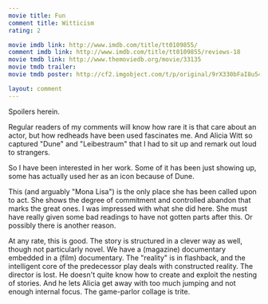 ```yaml
---
movie title: Fun
comment title: Witticism
rating: 2

movie imdb link: http://www.imdb.com/title/tt0109855/
comment imdb link: http://www.imdb.com/title/tt0109855/reviews-18
movie tmdb link: http://www.themoviedb.org/movie/33135
movie tmdb trailer: 
movie tmdb poster: http://cf2.imgobject.com/t/p/original/9rX330bFaI8u548hiRfAgOkmhNF.jpg

layout: comment
---
```


Spoilers herein.

Regular readers of my comments will know how rare it is that care about an actor, but  how redheads have been used fascinates me. And Alicia Witt so captured "Dune" and  "Leibestraum" that I had to sit up and remark out loud to strangers.

So I have been interested in her work. Some of it has been just showing up, some has  actually used her as an icon because of Dune.

This (and arguably "Mona Lisa") is the only place she has been called upon to act. She  shows the degree of commitment and controlled abandon that marks the great ones. I  was impressed with what she did here. She must have really given some bad readings to  have not gotten parts after this. Or possibly there is another reason.

At any rate, this is good. The story is structured in a clever way as well, though not  particularly novel. We have a (magazine) documentary embedded in a (film) documentary.  The "reality" is in flashback, and the intelligent core of the predecessor play deals with  constructed reality. The director is lost. He doesn't quite know how to create and exploit  the nesting of stories. And he lets Alicia get away with too much jumping and not  enough internal focus. The game-parlor collage is trite.